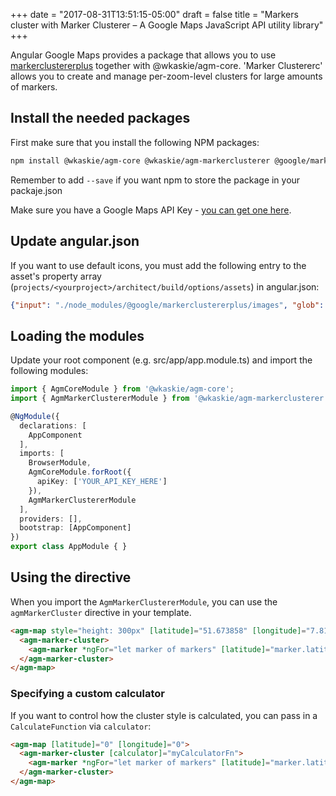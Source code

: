 +++
date = "2017-08-31T13:51:15-05:00"
draft = false
title = "Markers cluster with Marker Clusterer – A Google Maps JavaScript API utility library"
+++

Angular Google Maps provides a package that allows you to use [markerclustererplus](https://github.com/googlemaps/v3-utility-library/tree/master/markerclustererplus) together with @wkaskie/agm-core. 'Marker Clustererc' allows you to create and manage per-zoom-level clusters for large amounts of markers.

## Install the needed packages
First make sure that you install the following NPM packages:

```bash
npm install @wkaskie/agm-core @wkaskie/agm-markerclusterer @google/markerclustererplus
```

Remember to add `--save` if you want npm to store the package in your packaje.json

Make sure you have a Google Maps API Key - [you can get one here](https://developers.google.com/maps/documentation/javascript/get-api-key).

## Update angular.json

If you want to use default icons, you must add the following entry to the asset's property array (`projects/<yourproject>/architect/build/options/assets`) in angular.json:

```json
{"input": "./node_modules/@google/markerclustererplus/images", "glob": "*", "output": "/images"}
```

## Loading the modules

Update your root component (e.g. src/app/app.module.ts) and import the following modules:

```typescript
import { AgmCoreModule } from '@wkaskie/agm-core';
import { AgmMarkerClustererModule } from '@wkaskie/agm-markerclusterer';

@NgModule({
  declarations: [
    AppComponent
  ],
  imports: [
    BrowserModule,
    AgmCoreModule.forRoot({
      apiKey: ['YOUR_API_KEY_HERE']
    }),
    AgmMarkerClustererModule
  ],
  providers: [],
  bootstrap: [AppComponent]
})
export class AppModule { }
```

## Using the directive

When you import the `AgmMarkerClustererModule`, you can use the `agmMarkerCluster` directive  in your template. 

```html
<agm-map style="height: 300px" [latitude]="51.673858" [longitude]="7.815982">
  <agm-marker-cluster>
    <agm-marker *ngFor="let marker of markers" [latitude]="marker.latitude" [longitude]="marker.longitude"></agm-marker>
  </agm-marker-cluster>
</agm-map>
```

### Specifying a custom calculator

If you want to control how the cluster style is calculated, you can pass in a `CalculateFunction` via `calculator`:

```html
<agm-map [latitude]="0" [longitude]="0">
  <agm-marker-cluster [calculator]="myCalculatorFn">
    <agm-marker *ngFor="let marker of markers" [latitude]="marker.latitude" [longitude]="marker.longitude"></agm-marker>
  </agm-marker-cluster>
</agm-map>
```
